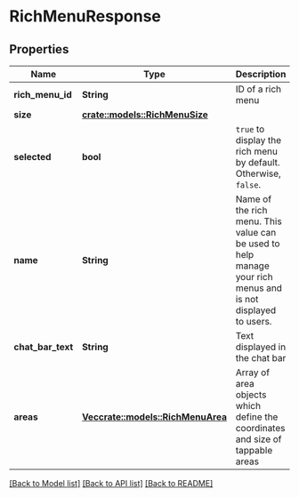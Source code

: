 # RichMenuResponse

## Properties

Name | Type | Description | Notes
------------ | ------------- | ------------- | -------------
**rich_menu_id** | **String** | ID of a rich menu | 
**size** | [**crate::models::RichMenuSize**](RichMenuSize.md) |  | 
**selected** | **bool** | `true` to display the rich menu by default. Otherwise, `false`. | 
**name** | **String** | Name of the rich menu. This value can be used to help manage your rich menus and is not displayed to users. | 
**chat_bar_text** | **String** | Text displayed in the chat bar | 
**areas** | [**Vec<crate::models::RichMenuArea>**](RichMenuArea.md) | Array of area objects which define the coordinates and size of tappable areas | 

[[Back to Model list]](../README.md#documentation-for-models) [[Back to API list]](../README.md#documentation-for-api-endpoints) [[Back to README]](../README.md)


